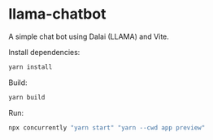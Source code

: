 # llama-chatbot

A simple chat bot using Dalai (LLAMA) and Vite.

Install dependencies:

```bash
yarn install
```

Build:

```bash
yarn build
```

Run:

```bash
npx concurrently "yarn start" "yarn --cwd app preview"
```


